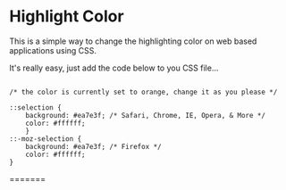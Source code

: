 Highlight Color
===============

This is a simple way to change the highlighting color on web based applications using CSS.

It's really easy, just add the code below to you CSS file...

```

/* the color is currently set to orange, change it as you please */

::selection {
    background: #ea7e3f; /* Safari, Chrome, IE, Opera, & More */
    color: #ffffff;
    }
::-moz-selection {
    background: #ea7e3f; /* Firefox */
    color: #ffffff;
}

```


=======
